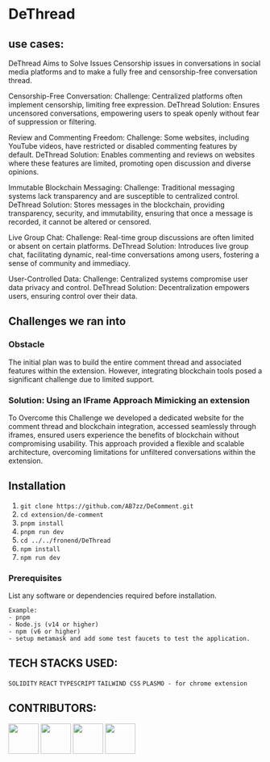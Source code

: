 # DeThread

## use cases:
DeThread Aims to Solve Issues Censorship issues in conversations in social media platforms and to make a fully free and censorship-free conversation thread.

Censorship-Free Conversation:
Challenge: Centralized platforms often implement censorship, limiting free expression.
DeThread Solution: Ensures uncensored conversations, empowering users to speak openly without fear of suppression or filtering.

Review and Commenting Freedom:
Challenge: Some websites, including YouTube videos, have restricted or disabled commenting features by default.
DeThread Solution: Enables commenting and reviews on websites where these features are limited, promoting open discussion and diverse opinions.

Immutable Blockchain Messaging:
Challenge: Traditional messaging systems lack transparency and are susceptible to centralized control.
DeThread Solution: Stores messages in the blockchain, providing transparency, security, and immutability, ensuring that once a message is recorded, it cannot be altered or censored.

Live Group Chat:
Challenge: Real-time group discussions are often limited or absent on certain platforms.
DeThread Solution: Introduces live group chat, facilitating dynamic, real-time conversations among users, fostering a sense of community and immediacy.

User-Controlled Data:
Challenge: Centralized systems compromise user data privacy and control.
DeThread Solution: Decentralization empowers users, ensuring control over their data.

## Challenges we ran into

### Obstacle
The initial plan was to build the entire comment thread and associated features within the extension. However, integrating blockchain tools posed a significant challenge due to limited support.

### Solution: Using an IFrame Approach Mimicking an extension
To Overcome this Challenge we developed a dedicated website for the comment thread and blockchain integration, accessed seamlessly through iframes, ensured users experience the benefits of blockchain without compromising usability. This approach provided a flexible and scalable architecture, overcoming limitations for unfiltered conversations within the extension.

## Installation

1. `git clone https://github.com/AB7zz/DeComment.git`
2. `cd extension/de-comment`
3. `pnpm install`
4. `pnpm run dev`
5. `cd ../../fronend/DeThread`
6. `npm install`
7. `npm run dev`

### Prerequisites

List any software or dependencies required before installation.

```
Example:
- pnpm 
- Node.js (v14 or higher)
- npm (v6 or higher)
- setup metamask and add some test faucets to test the application.
```


## TECH STACKS USED:
`SOLIDITY` `REACT` `TYPESCRIPT` `TAILWIND CSS` `PLASMO - for chrome extension`

## CONTRIBUTORS:

[<img src="https://github.com/AB7zz.png" width="60px;"/>](https://github.com/AB7zz)
[<img src="https://github.com/aaronegeorge.png" width="60px;"/>](https://github.com/aaronegeorge)
[<img src="https://github.com/aakash414.png" width="60px;"/>](https://github.com/aakash414)
[<img src="https://github.com/AazimAnish.png" width="60px;"/>](https://github.com/AazimAnish)





